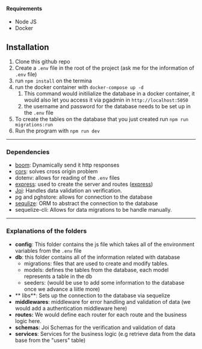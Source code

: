 #### Requirements
- Node JS
- Docker
## Installation
1. Clone this github repo
2. Create a `.env` file in the root of the project (ask me for the information of `.env` file)
3. run `npm install` on the termina
4. run the docker container with `docker-compose up -d`
	1. This command would initilialize the database in a docker container, it would also let you access it via pgadmin in `http://localhost:5050`
	2. the username and password for the database needs to be set up in the `.env` file
5. To create the tables on the database that you just created run
`npm run migrations:run`
5. Run the program with `npm run dev`
---
### Dependencies
- [boom](https://hapi.dev/module/boom "boom"): Dynamically send it http responses 
- [cors](https://www.npmjs.com/package/cors "cors"): solves cross origin problem 
- dotenv: allows for reading of the `.env` files
- [express](https://expressjs.com/http:// "express"): used to create the server and routes ([express](https://expressjs.com/http:// "express"))
- [Joi](https://joi.dev/api/ "Joi"): Handles data validation an verification.
- pg and pghstore: allows for connection to the database
- [sequlize](https://sequelize.org/v7/ "sequlize"): ORM to abstract the connection to the database
- sequelize-cli: Allows for data migrations to be handle manually.

---
### Explanations of the folders
- **config**: This folder contains the js file which takes all of the environment variables from the `.env` file
- **db**: this folder contains all of the information related with database
	- migrations: files that are used to create and modify tables.
	- models: defines the tables from the database, each model represents a table in the db
	- seeders: (would be use to add some information to the database once we advance a liitle more)
- ** libs**: Sets up the connection to the database via sequelize
- **middlewares**: middleware for error handling and validation of data (we would add a authentication middleware here)
- **routes:** We would define each router for each route and the business logic here.
- **schemas**: Joi Schemas for the verification and validation of data
- **services**: Services for the business logic (e.g retrieve data from the data base from the "users" table)


